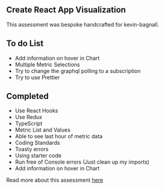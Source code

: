 ## Create React App Visualization

This assessment was bespoke handcrafted for kevin-bagnall.

## To do List
- Add information on hover in Chart
- Multiple Metric Selections
- Try to change the graphql polling to a subscription
- Try to use Prettier


## Completed
- Use React Hooks
- Use Redux
- TypeScript
- Metric List and Values
- Able to see last hour of metric data
- Coding Standards
- Toasty errors
- Using starter code
- Run free of Console errors (Just clean up my imports)
- Add information on hover in Chart

Read more about this assessment [here](https://react.eogresources.com)
